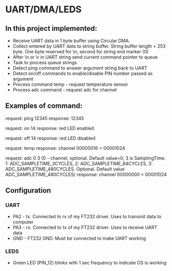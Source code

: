 # UART/DMA/LEDS

## In this project implemented:

* Receive UART data in 1 byte buffer using Circular DMA. 
* Collect entered by UART data to string buffer. String buffer length = 253 byte. One byte reserved for \n, second for string end marker (0)
* After \n or \r in UART string send current command pointer to queue
* Task to process queue strings
* Detect ping command to answer argument string back to UART
* Detect on/off commands to enable/disable PIN number passed as argument
* Process command temp - request temperature sensor
* Process adc command - request adc for channel
	
## Examples of command:

request: ping 12345
response: 12345

request: on 14
response: red LED enabled

request: off 14
response: red LED disabled

request: temp
response: channel 00000016 = 00001024

request: adc 0 3 (0 - channel, optional. Default value=0; 3 is SamplingTime. 1: ADC_SAMPLETIME_3CYCLES, 2: ADC_SAMPLETIME_84CYCLES, 3: ADC_SAMPLETIME_480CYCLES. Optional. Default value ADC_SAMPLETIME_480CYCLES)
response: channel 00000000 = 00001024

## Configuration

### UART

* PA2 - tx. Connected to rx of my FT232 driver. Uses to transmit data to computer
* PA3 - rx. Connected to tx of my FT232 driver. Uses to receive UART data
* GND - FT232 GND. Must be connected to make UART working

### LEDS

* Green LED (PIN_12) blinks with 1 sec frequency to indicate OS is working
